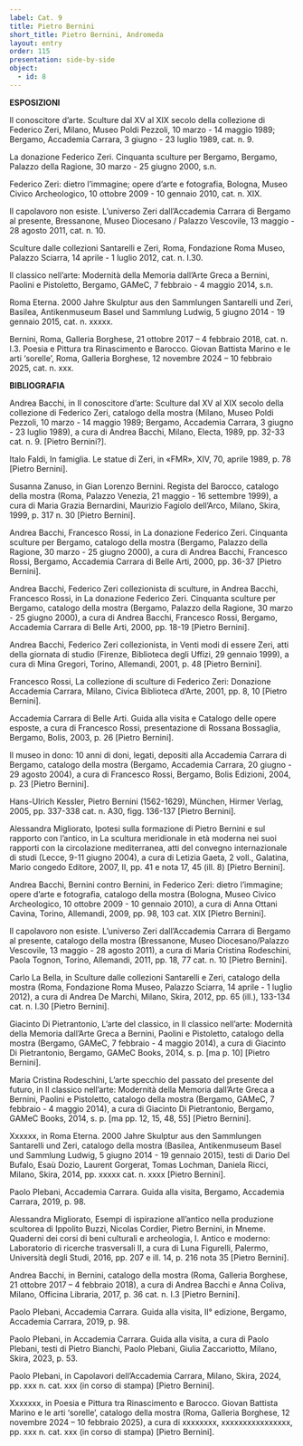 ```yaml
---
label: Cat. 9
title: Pietro Bernini
short_title: Pietro Bernini, Andromeda
layout: entry
order: 115
presentation: side-by-side
object:
  - id: 8
---
```


**ESPOSIZIONI**

Il conoscitore d’arte. Sculture dal XV al XIX secolo della collezione di Federico Zeri, Milano, Museo Poldi Pezzoli, 10 marzo - 14 maggio 1989; Bergamo, Accademia Carrara, 3 giugno - 23 luglio 1989, cat. n. 9.

La donazione Federico Zeri. Cinquanta sculture per Bergamo, Bergamo, Palazzo della Ragione, 30 marzo - 25 giugno 2000, s.n. 

Federico Zeri: dietro l’immagine; opere d’arte e fotografia, Bologna, Museo Civico Archeologico, 10 ottobre 2009 - 10 gennaio 2010, cat. n. XIX. 

Il capolavoro non esiste. L’universo Zeri dall’Accademia Carrara di Bergamo al presente, Bressanone, Museo Diocesano / Palazzo Vescovile, 13 maggio - 28 agosto 2011, cat. n. 10.

Sculture dalle collezioni Santarelli e Zeri, Roma, Fondazione Roma Museo, Palazzo Sciarra, 14 aprile - 1 luglio 2012, cat. n. I.30.

Il classico nell’arte: Modernità della Memoria dall’Arte Greca a Bernini, Paolini e Pistoletto, Bergamo, GAMeC, 7 febbraio - 4 maggio 2014, s.n.

Roma Eterna. 2000 Jahre Skulptur aus den Sammlungen Santarelli und Zeri, Basilea, Antikenmuseum Basel und Sammlung Ludwig, 5 giugno 2014 - 19 gennaio 2015, cat. n. xxxxx.

Bernini, Roma, Galleria Borghese, 21 ottobre 2017 – 4 febbraio 2018, cat. n. I.3. 
Poesia e Pittura tra Rinascimento e Barocco. Giovan Battista Marino e le arti ‘sorelle’, Roma, Galleria Borghese, 12 novembre 2024 – 10 febbraio 2025, cat. n. xxx.


**BIBLIOGRAFIA**
 
Andrea Bacchi, in Il conoscitore d’arte: Sculture dal XV al XIX secolo della collezione di Federico Zeri, catalogo della mostra (Milano, Museo Poldi Pezzoli, 10 marzo - 14 maggio 1989; Bergamo, Accademia Carrara, 3 giugno - 23 luglio 1989), a cura di Andrea Bacchi, Milano, Electa, 1989, pp. 32-33 cat. n. 9. [Pietro Bernini?].

Italo Faldi, In famiglia. Le statue di Zeri, in «FMR», XIV, 70, aprile 1989, p. 78 [Pietro Bernini].

Susanna Zanuso, in Gian Lorenzo Bernini. Regista del Barocco, catalogo della mostra (Roma, Palazzo Venezia, 21 maggio - 16 settembre 1999), a cura di Maria Grazia Bernardini, Maurizio Fagiolo dell’Arco, Milano, Skira, 1999, p. 317 n. 30 [Pietro Bernini].
 
Andrea Bacchi, Francesco Rossi, in La donazione Federico Zeri. Cinquanta sculture per Bergamo, catalogo della mostra (Bergamo, Palazzo della Ragione, 30 marzo - 25 giugno 2000), a cura di Andrea Bacchi, Francesco Rossi, Bergamo, Accademia Carrara di Belle Arti, 2000, pp. 36-37 [Pietro Bernini].
 
Andrea Bacchi, Federico Zeri collezionista di sculture, in Andrea Bacchi, Francesco Rossi, in La donazione Federico Zeri. Cinquanta sculture per Bergamo, catalogo della mostra (Bergamo, Palazzo della Ragione, 30 marzo - 25 giugno 2000), a cura di Andrea Bacchi, Francesco Rossi, Bergamo, Accademia Carrara di Belle Arti, 2000, pp. 18-19 [Pietro Bernini].
 
Andrea Bacchi, Federico Zeri collezionista, in Venti modi di essere Zeri, atti della giornata di studio (Firenze, Biblioteca degli Uffizi, 29 gennaio 1999), a cura di Mina Gregori, Torino, Allemandi, 2001, p. 48 [Pietro Bernini]. 
 
Francesco Rossi, La collezione di sculture di Federico Zeri: Donazione Accademia Carrara, Milano, Civica Biblioteca d’Arte, 2001, pp. 8, 10 [Pietro Bernini].

Accademia Carrara di Belle Arti. Guida alla visita e Catalogo delle opere esposte, a cura di Francesco Rossi, presentazione di Rossana Bossaglia, Bergamo, Bolis, 2003, p. 26 [Pietro Bernini].
 
Il museo in dono: 10 anni di doni, legati, depositi alla Accademia Carrara di Bergamo, catalogo della mostra (Bergamo, Accademia Carrara, 20 giugno - 29 agosto 2004), a cura di Francesco Rossi, Bergamo, Bolis Edizioni, 2004, p. 23 [Pietro Bernini].
 
Hans-Ulrich Kessler, Pietro Bernini (1562-1629), München, Hirmer Verlag, 2005, pp. 337-338 cat. n. A30, figg. 136-137 [Pietro Bernini].
 
Alessandra Migliorato, Ipotesi sulla formazione di Pietro Bernini e sul rapporto con l’antico, in La scultura meridionale in età moderna nei suoi rapporti con la circolazione mediterranea, atti del convegno internazionale di studi (Lecce, 9-11 giugno 2004), a cura di Letizia Gaeta, 2 voll., Galatina, Mario congedo Editore, 2007, II, pp. 41 e nota 17, 45 (ill. 8) [Pietro Bernini].
 
Andrea Bacchi, Bernini contro Bernini, in Federico Zeri: dietro l’immagine; opere d’arte e fotografia, catalogo della mostra (Bologna, Museo Civico Archeologico, 10 ottobre 2009 - 10 gennaio 2010), a cura di Anna Ottani Cavina, Torino, Allemandi, 2009, pp. 98, 103 cat. XIX [Pietro Bernini].

Il capolavoro non esiste. L’universo Zeri dall’Accademia Carrara di Bergamo al presente, catalogo della mostra (Bressanone, Museo Diocesano/Palazzo Vescovile, 13 maggio - 28 agosto 2011), a cura di Maria Cristina Rodeschini, Paola Tognon, Torino, Allemandi, 2011, pp. 18, 77 cat. n. 10 [Pietro Bernini].
  
Carlo La Bella, in Sculture dalle collezioni Santarelli e Zeri, catalogo della mostra (Roma, Fondazione Roma Museo, Palazzo Sciarra, 14 aprile - 1 luglio 2012), a cura di Andrea De Marchi, Milano, Skira, 2012, pp. 65 (ill.), 133-134 cat. n. I.30 [Pietro Bernini].
 
Giacinto Di Pietrantonio, L’arte del classico, in Il classico nell’arte: Modernità della Memoria dall’Arte Greca a Bernini, Paolini e Pistoletto, catalogo della mostra (Bergamo, GAMeC, 7 febbraio - 4 maggio 2014), a cura di Giacinto Di Pietrantonio, Bergamo, GAMeC Books, 2014, s. p. [ma p. 10] [Pietro Bernini].
 
Maria Cristina Rodeschini, L’arte specchio del passato del presente del futuro, in Il classico nell’arte: Modernità della Memoria dall’Arte Greca a Bernini, Paolini e Pistoletto, catalogo della mostra (Bergamo, GAMeC, 7 febbraio - 4 maggio 2014), a cura di Giacinto Di Pietrantonio, Bergamo, GAMeC Books, 2014, s. p. [ma pp. 12, 15, 48, 55] [Pietro Bernini].
 
Xxxxxx, in Roma Eterna. 2000 Jahre Skulptur aus den Sammlungen Santarelli und Zeri, catalogo della mostra (Basilea, Antikenmuseum Basel und Sammlung Ludwig, 5 giugno 2014 - 19 gennaio 2015), testi di Dario Del Bufalo, Esaù Dozio, Laurent Gorgerat, Tomas Lochman, Daniela Ricci, Milano, Skira, 2014, pp. xxxxx cat. n. xxxx [Pietro Bernini].

Paolo Plebani, Accademia Carrara. Guida alla visita, Bergamo, Accademia Carrara, 2019, p. 98.

Alessandra Migliorato, Esempi di ispirazione all’antico nella produzione scultorea di Ippolito Buzzi, Nicolas Cordier, Pietro Bernini, in Mneme. Quaderni dei corsi di beni culturali e archeologia, I. Antico e moderno: Laboratorio di ricerche trasversali II, a cura di Luna Figurelli, Palermo, Università degli Studi, 2016, pp. 207 e ill. 14, p. 216 nota 35 [Pietro Bernini].

Andrea Bacchi, in Bernini, catalogo della mostra (Roma, Galleria Borghese, 21 ottobre 2017 – 4 febbraio 2018), a cura di Andrea Bacchi e Anna Coliva, Milano, Officina Libraria, 2017, p. 36 cat. n. I.3 [Pietro Bernini]. 

Paolo Plebani, Accademia Carrara. Guida alla visita, II° edizione, Bergamo, Accademia Carrara, 2019, p. 98.

Paolo Plebani, in Accademia Carrara. Guida alla visita, a cura di Paolo Plebani, testi di Pietro Bianchi, Paolo Plebani, Giulia Zaccariotto, Milano, Skira, 2023, p. 53.

Paolo Plebani, in Capolavori dell’Accademia Carrara, Milano, Skira, 2024, pp. xxx n. cat. xxx (in corso di stampa) [Pietro Bernini].

Xxxxxxx, in Poesia e Pittura tra Rinascimento e Barocco. Giovan Battista Marino e le arti ‘sorelle’, catalogo della mostra (Roma, Galleria Borghese, 12 novembre 2024 – 10 febbraio 2025), a cura di xxxxxxxx, xxxxxxxxxxxxxxxx, pp. xxx n. cat. xxx (in corso di stampa) [Pietro Bernini].
